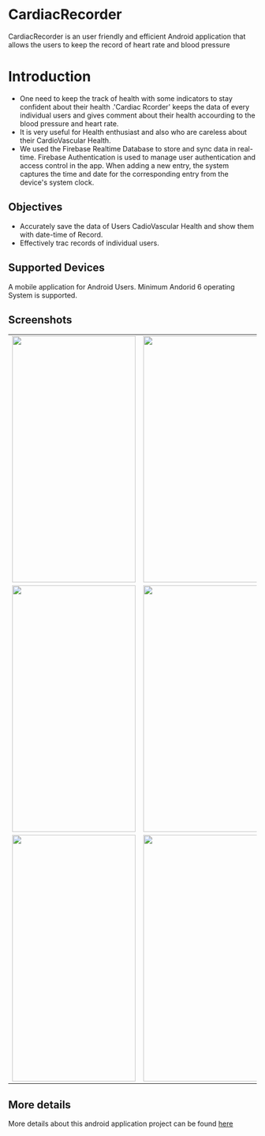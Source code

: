 # CardiacRecorder

CardiacRecorder is an user friendly and efficient Android application that allows the users to keep the record of heart rate and blood pressure 

# Introduction

- One need to keep the track of health with some indicators to stay confident about their health .'Cardiac Rcorder' keeps the data of every individual users and gives comment about their health accourding to the blood pressure and heart rate.
- It is very useful for Health enthusiast and also who are careless about their CardioVascular Health.
- We used the Firebase Realtime Database to store and sync data in real-time. Firebase Authentication is used to manage user authentication and access control in the app. When adding a new entry, the system captures the time and date for the corresponding entry from the device's system clock.

## Objectives
- Accurately save the data of Users CadioVascular Health and show them with date-time of Record.
- Effectively trac records of individual users.
## Supported Devices
A mobile application for Android Users. Minimum Andorid 6 operating System is supported.
## Screenshots

<table>
  <tr> 
    <td><img src = "https://github.com/Jobair2020/imageResourse/blob/main/1.jpg" height = "500px" width="250px"/></td>
    <td><img src = "https://github.com/Jobair2020/imageResourse/blob/main/2.jpg" height = "500px" width="250px"/></td>
    <td><img src = "https://github.com/Jobair2020/imageResourse/blob/main/3.jpg" height = "500px" width="250px"/></td>
  </tr>
  <tr> 
    <td><img src = "https://github.com/Jobair2020/imageResourse/blob/main/4.jpg" height = "500px" width="250px"/></td>
    <td><img src = "https://github.com/Jobair2020/imageResourse/blob/main/5.jpg" height = "500px" width="250px"/></td>
    <td><img src = "" height = "500px" width="250px"/></td>
  </tr>
  <tr> 
    <td><img src = "" height = "500px" width="250px"/></td>
    <td><img src = "" height = "500px" width="250px"/></td>
    <td><img src = "" height = "500px" width="250px"/></td>
  </tr>

</table>

## More details

More details about this android application project can be found <a href="">here</a>
